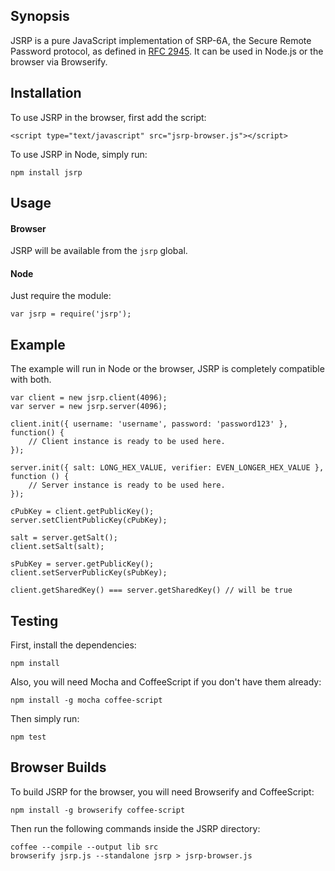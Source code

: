 ## Synopsis

JSRP is a pure JavaScript implementation of SRP-6A, the Secure Remote Password protocol, as defined in [RFC 2945](http://tools.ietf.org/html/rfc2945). It can be used in Node.js or the browser via Browserify.

## Installation

To use JSRP in the browser, first add the script:

	<script type="text/javascript" src="jsrp-browser.js"></script>
	
To use JSRP in Node, simply run:

	npm install jsrp
	
## Usage

#### Browser
	
JSRP will be available from the `jsrp` global.
	
#### Node

Just require the module:

	var jsrp = require('jsrp');
	
## Example

The example will run in Node or the browser, JSRP is completely compatible with both.

	var client = new jsrp.client(4096);
	var server = new jsrp.server(4096);
	
	client.init({ username: 'username', password: 'password123' }, function() {
		// Client instance is ready to be used here.
	});
	
	server.init({ salt: LONG_HEX_VALUE, verifier: EVEN_LONGER_HEX_VALUE }, function () {
		// Server instance is ready to be used here.
	});

	cPubKey = client.getPublicKey();
	server.setClientPublicKey(cPubKey);

	salt = server.getSalt();
	client.setSalt(salt);

	sPubKey = server.getPublicKey();
	client.setServerPublicKey(sPubKey);

	client.getSharedKey() === server.getSharedKey() // will be true

## Testing

First, install the dependencies:

	npm install
	
Also, you will need Mocha and CoffeeScript if you don't have them already:

	npm install -g mocha coffee-script
	
Then simply run:
	
	npm test

## Browser Builds

To build JSRP for the browser, you will need Browserify and CoffeeScript:

	npm install -g browserify coffee-script
	
Then run the following commands inside the JSRP directory:

	coffee --compile --output lib src
	browserify jsrp.js --standalone jsrp > jsrp-browser.js
	